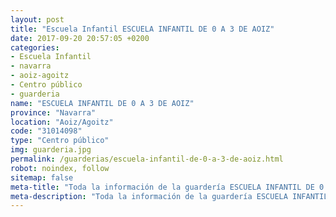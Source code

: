 ```yaml
---
layout: post
title: "Escuela Infantil ESCUELA INFANTIL DE 0 A 3 DE AOIZ"
date: 2017-09-20 20:57:05 +0200
categories:
- Escuela Infantil
- navarra
- aoiz-agoitz
- Centro público
- guarderia
name: "ESCUELA INFANTIL DE 0 A 3 DE AOIZ"
province: "Navarra"
location: "Aoiz/Agoitz"
code: "31014098"
type: "Centro público"
img: guarderia.jpg
permalink: /guarderias/escuela-infantil-de-0-a-3-de-aoiz.html
robot: noindex, follow
sitemap: false
meta-title: "Toda la información de la guardería ESCUELA INFANTIL DE 0 A 3 DE AOIZ"
meta-description: "Toda la información de la guardería ESCUELA INFANTIL DE 0 A 3 DE AOIZ"
---
```

